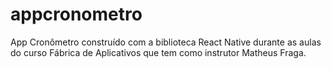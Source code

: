 # appcronometro
App Cronômetro construído com a biblioteca React Native durante as aulas do curso Fábrica de Aplicativos que tem como instrutor Matheus Fraga.
